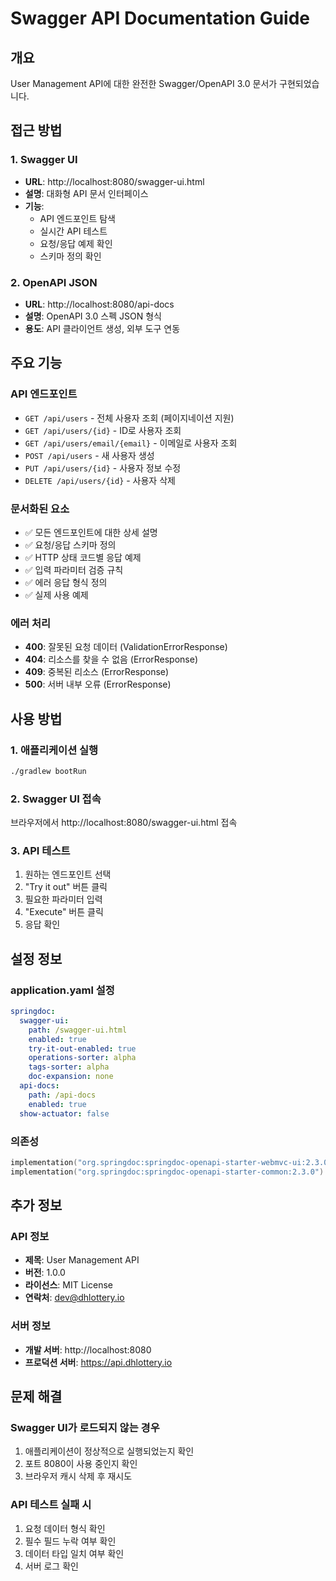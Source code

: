 # Swagger API Documentation Guide

## 개요
User Management API에 대한 완전한 Swagger/OpenAPI 3.0 문서가 구현되었습니다.

## 접근 방법

### 1. Swagger UI
- **URL**: http://localhost:8080/swagger-ui.html
- **설명**: 대화형 API 문서 인터페이스
- **기능**: 
  - API 엔드포인트 탐색
  - 실시간 API 테스트
  - 요청/응답 예제 확인
  - 스키마 정의 확인

### 2. OpenAPI JSON
- **URL**: http://localhost:8080/api-docs
- **설명**: OpenAPI 3.0 스펙 JSON 형식
- **용도**: API 클라이언트 생성, 외부 도구 연동

## 주요 기능

### API 엔드포인트
- `GET /api/users` - 전체 사용자 조회 (페이지네이션 지원)
- `GET /api/users/{id}` - ID로 사용자 조회
- `GET /api/users/email/{email}` - 이메일로 사용자 조회
- `POST /api/users` - 새 사용자 생성
- `PUT /api/users/{id}` - 사용자 정보 수정
- `DELETE /api/users/{id}` - 사용자 삭제

### 문서화된 요소
- ✅ 모든 엔드포인트에 대한 상세 설명
- ✅ 요청/응답 스키마 정의
- ✅ HTTP 상태 코드별 응답 예제
- ✅ 입력 파라미터 검증 규칙
- ✅ 에러 응답 형식 정의
- ✅ 실제 사용 예제

### 에러 처리
- **400**: 잘못된 요청 데이터 (ValidationErrorResponse)
- **404**: 리소스를 찾을 수 없음 (ErrorResponse)
- **409**: 중복된 리소스 (ErrorResponse)
- **500**: 서버 내부 오류 (ErrorResponse)

## 사용 방법

### 1. 애플리케이션 실행
```bash
./gradlew bootRun
```

### 2. Swagger UI 접속
브라우저에서 http://localhost:8080/swagger-ui.html 접속

### 3. API 테스트
1. 원하는 엔드포인트 선택
2. "Try it out" 버튼 클릭
3. 필요한 파라미터 입력
4. "Execute" 버튼 클릭
5. 응답 확인

## 설정 정보

### application.yaml 설정
```yaml
springdoc:
  swagger-ui:
    path: /swagger-ui.html
    enabled: true
    try-it-out-enabled: true
    operations-sorter: alpha
    tags-sorter: alpha
    doc-expansion: none
  api-docs:
    path: /api-docs
    enabled: true
  show-actuator: false
```

### 의존성
```kotlin
implementation("org.springdoc:springdoc-openapi-starter-webmvc-ui:2.3.0")
implementation("org.springdoc:springdoc-openapi-starter-common:2.3.0")
```

## 추가 정보

### API 정보
- **제목**: User Management API
- **버전**: 1.0.0
- **라이선스**: MIT License
- **연락처**: dev@dhlottery.io

### 서버 정보
- **개발 서버**: http://localhost:8080
- **프로덕션 서버**: https://api.dhlottery.io

## 문제 해결

### Swagger UI가 로드되지 않는 경우
1. 애플리케이션이 정상적으로 실행되었는지 확인
2. 포트 8080이 사용 중인지 확인
3. 브라우저 캐시 삭제 후 재시도

### API 테스트 실패 시
1. 요청 데이터 형식 확인
2. 필수 필드 누락 여부 확인
3. 데이터 타입 일치 여부 확인
4. 서버 로그 확인 